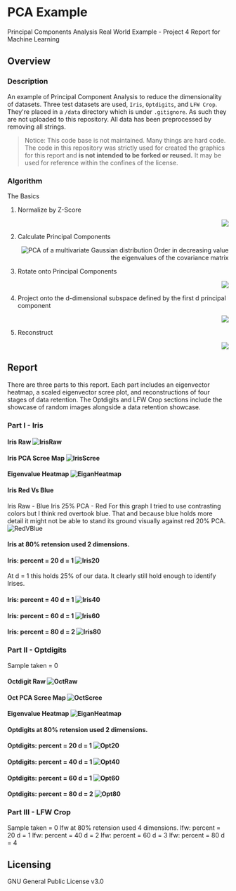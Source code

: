 # PCA Example

Principal Components Analysis Real World Example - Project 4 Report for Machine Learning

## Overview

### Description

An example of Principal Component Analysis to reduce the dimensionality of datasets. Three test datasets are used, `Iris`, `Optdigits`, and `LFW Crop`. They're placed in a `/data` directory which is under `.gitignore`. As such they are not uploaded to this repository. All data has been preprocessed by removing all strings.
> Notice: This code base is not maintained. Many things are hard code. The code in this repository was strictly used for created the graphics for this report and **is not intended to be forked or reused.** It may be used for reference within the confines of the license.

### Algorithm

The Basics

1. Normalize by Z-Score <div style="text-align: right"><img src="https://render.githubusercontent.com/render/math?math=\hat{x} = \frac{X-\mu}{\sigma }"><div>
2. Calculate Principal Components <div style="text-align: right"> ![PCA of a multivariate Gaussian distribution](https://upload.wikimedia.org/wikipedia/commons/f/f5/GaussianScatterPCA.svg) Order in decreasing value the eigenvalues of the covariance matrix<div> 

3. Rotate onto Principal Components <div style="text-align: right"><img src="https://render.githubusercontent.com/render/math?math=Y=XP"><div>
4. Project onto the d-dimensional subspace defined by the first d principal component <div style="text-align: right"><img src="https://render.githubusercontent.com/render/math?math=Y[:,0:d]"><div> 
5. Reconstruct <div style="text-align: right"><img src="https://render.githubusercontent.com/render/math?math=X^*=(YP^T)\sigma +\mu "><div> 

## Report
There are three parts to this report. Each part includes an eigenvector heatmap, a scaled eigenvector scree plot, and reconstructions of four stages of data retention. The Optdigits and LFW Crop sections include the showcase of random images alongside a data retention showcase.
### Part I - Iris
#### Iris Raw ![IrisRaw](https://raw.githubusercontent.com/hchasens/PCA-Example/main/figures/iris/irisRaw.png)
#### Iris PCA Scree Map ![IrisScree](https://raw.githubusercontent.com/hchasens/PCA-Example/main/figures/iris/IrisScree.png)
#### Eigenvalue Heatmap ![EiganHeatmap](https://raw.githubusercontent.com/hchasens/PCA-Example/main/figures/iris/IrisEigenHeatmap.png)
#### Iris Red Vs Blue
Iris Raw - Blue
Iris 25% PCA - Red
For this graph I tried to use contrasting colors but I think red overtook blue. That and because blue holds more detail it might not be able to stand its ground visually against red 20% PCA.
![RedVBlue](https://raw.githubusercontent.com/hchasens/PCA-Example/main/figures/iris/IrisRawBlue25Red.png)
#### Iris at 80% retension used  2  dimensions.
#### Iris: percent =  20  d =  1 ![Iris20](https://raw.githubusercontent.com/hchasens/PCA-Example/main/figures/iris/Iris20.png)
At d = 1 this holds 25% of our data. It clearly still hold enough to identify Irises.
#### Iris: percent =  40  d =  1 ![Iris40](https://raw.githubusercontent.com/hchasens/PCA-Example/main/figures/iris/Iris40.png)
#### Iris: percent =  60  d =  1 ![Iris60](https://raw.githubusercontent.com/hchasens/PCA-Example/main/figures/iris/Iris60.png)
#### Iris: percent =  80  d =  2 ![Iris80](https://raw.githubusercontent.com/hchasens/PCA-Example/main/figures/iris/Iris80.png)

### Part II - Optdigits
Sample taken = 0

#### Octdigit Raw ![OctRaw](https://raw.githubusercontent.com/hchasens/PCA-Example/main/figures/optdigits/OptRaw.png)
#### Oct PCA Scree Map ![OctScree](https://raw.githubusercontent.com/hchasens/PCA-Example/main/figures/optdigits/OptScree.png)
#### Eigenvalue Heatmap ![EiganHeatmap](https://raw.githubusercontent.com/hchasens/PCA-Example/main/figures/optdigits/OptEigenHeatmap.png)

#### Optdigits at 80% retension used  2  dimensions.
#### Optdigits: percent =  20  d =  1 ![Opt20](https://raw.githubusercontent.com/hchasens/PCA-Example/main/figures/optdigits/Opt20.png)
#### Optdigits: percent =  40  d =  1 ![Opt40](https://raw.githubusercontent.com/hchasens/PCA-Example/main/figures/optdigits/Opt40.png)
#### Optdigits: percent =  60  d =  1 ![Opt60](https://raw.githubusercontent.com/hchasens/PCA-Example/main/figures/optdigits/Opt60.png)
#### Optdigits: percent =  80  d =  2 ![Opt80](https://raw.githubusercontent.com/hchasens/PCA-Example/main/figures/optdigits/Opt80.png)

### Part III - LFW Crop 
Sample taken = 0
lfw at 80% retension used  4  dimensions.
lfw: percent =  20  d =  1
lfw: percent =  40  d =  2
lfw: percent =  60  d =  3
lfw: percent =  80  d =  4


## Licensing

GNU General Public License v3.0
